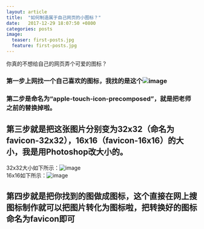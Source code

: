 ```yaml
---
layout: article
title:  "如何制造属于自己网页的小图标？"
date:   2017-12-29 18:07:50 +0800
categories: posts 
image:
  teaser: first-posts.jpg
  feature: first-posts.jpg
---
```

你真的不想给自己的网页弄个可爱的图标？





### 第一步上网找一个自己喜欢的图标，我找的是这个![image](http://ww2.sinaimg.cn/large/0060lm7Tly1fn23o8l9mhj30jg0t60yo.jpg)
### 第二步是命名为“apple-touch-icon-precomposed”，就是把老师之前的替换掉啦。
## 第三步就是把这张图片分别变为32x32（命名为favicon-32x32），16x16（favicon-16x16）的大小，我是用Photoshop改大小的。
32x32大小如下所示：![image](http://ww4.sinaimg.cn/large/0060lm7Tly1fn23sef6nzj300w00wgld.jpg)  
16x16如下所示：![image](http://ww1.sinaimg.cn/large/0060lm7Tly1fn23t1aiw1j300g00g743.jpg)
## 第四步就是把你找到的图做成图标，这个直接在网上搜图标制作就可以把图片转化为图标啦，把转换好的图标命名为favicon即可
